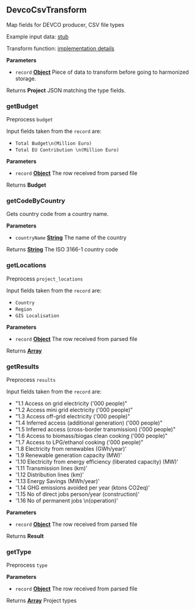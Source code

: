 <!-- Generated by documentation.js. Update this documentation by updating the source code. -->

## DevcoCsvTransform

Map fields for DEVCO producer, CSV file types

Example input data: [stub][1]

Transform function: [implementation details][2]

**Parameters**

- `record` **[Object][3]** Piece of data to transform before going to harmonized storage.

Returns **Project** JSON matching the type fields.

### getBudget

Preprocess `budget`

Input fields taken from the `record` are:

- `Total Budget\n(Million Euro)`
- `Total EU Contribution \n(Million Euro)`

**Parameters**

- `record` **[Object][3]** The row received from parsed file

Returns **Budget**

### getCodeByCountry

Gets country code from a country name.

**Parameters**

- `countryName` **[String][4]** The name of the country

Returns **[String][4]** The ISO 3166-1 country code

### getLocations

Preprocess `project_locations`

Input fields taken from the `record` are:

- `Country`
- `Region`
- `GIS Localisation`

**Parameters**

- `record` **[Object][3]** The row received from parsed file

Returns **[Array][5]**

### getResults

Preprocess `results`

Input fields taken from the `record` are:

- "1.1 Access on grid electricity ('000 people)"
- "1.2 Access mini grid electricity ('000 people)"
- "1.3 Access off-grid electricity ('000 people)"
- "1.4 Inferred access (additional generation) ('000 people)"
- "1.5 Inferred access (cross-border transmission) ('000 people)"
- "1.6 Access to biomass/biogas clean cooking ('000 people)"
- "1.7 Access to LPG/ethanol cooking ('000 people)"
- '1.8 Electricity from renewables (GWh/year)'
- '1.9 Renewable generation capacity (MW)'
- '1.10 Electricity from energy efficiency (liberated capacity) (MW)'
- '1.11 Transmission lines (km)'
- '1.12 Distribution lines (km)'
- '1.13 Energy Savings (MWh/year)'
- '1.14 GHG emissions avoided per year (ktons CO2eq)'
- '1.15 No of direct jobs person/year (construction)'
- '1.16 No of permanent jobs \\n(operation)'

**Parameters**

- `record` **[Object][3]** The row received from parsed file

Returns **Result**

### getType

Preprocess `type`

**Parameters**

- `record` **[Object][3]** The row received from parsed file

Returns **[Array][5]** Project types

[1]: https://github.com/ec-europa/eubfr-data-lake/blob/master/services/ingestion/etl/devco/csv/test/stubs/record.json
[2]: https://github.com/ec-europa/eubfr-data-lake/blob/master/services/ingestion/etl/devco/csv/src/lib/transform.js
[3]: https://developer.mozilla.org/docs/Web/JavaScript/Reference/Global_Objects/Object
[4]: https://developer.mozilla.org/docs/Web/JavaScript/Reference/Global_Objects/String
[5]: https://developer.mozilla.org/docs/Web/JavaScript/Reference/Global_Objects/Array
